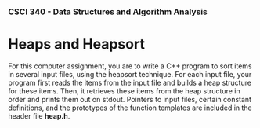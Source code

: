 ### CSCI 340 - Data Structures and Algorithm Analysis

# Heaps and Heapsort

For this computer assignment, you are to write a C++ program to sort items in several input files, using the heapsort technique. For each input file, your program first reads the items from the input file and builds a heap structure for these items. Then, it retrieves these items from the heap structure in order and prints them out on stdout. Pointers to input files, certain constant definitions, and the prototypes of the function templates are included in the header file **heap.h**.